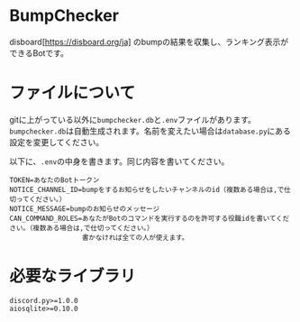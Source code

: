# BumpChecker
disboard[https://disboard.org/ja] のbumpの結果を収集し、ランキング表示ができるBotです。

# ファイルについて
gitに上がっている以外に`bumpchecker.db`と`.env`ファイルがあります。
`bumpchecker.db`は自動生成されます。名前を変えたい場合は`database.py`にある設定を変更してください。

以下に、`.env`の中身を書きます。同じ内容を書いてください。

```text
TOKEN=あなたのBotトークン
NOTICE_CHANNEL_ID=bumpをするお知らせをしたいチャンネルのid（複数ある場合は,で仕切ってください。）
NOTICE_MESSAGE=bumpのお知らせのメッセージ
CAN_COMMAND_ROLES=あなたがBotのコマンドを実行するのを許可する役職idを書いてください。（複数ある場合は,で仕切ってください。）
                  書かなければ全ての人が使えます。
```

# 必要なライブラリ
```text
discord.py>=1.0.0
aiosqlite>=0.10.0
```